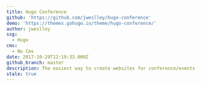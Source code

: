```yaml
---
title: Hugo Conference
github: 'https://github.com/jweslley/hugo-conference'
demo: 'https://themes.gohugo.io/theme/hugo-conference/'
author: jweslley
ssg:
  - Hugo
cms:
  - No Cms
date: 2017-10-29T12:19:33.000Z
github_branch: master
description: The easiest way to create websites for conference/events
stale: true
---
```

